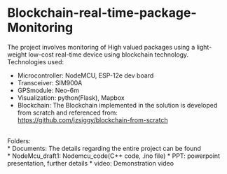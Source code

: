 # Blockchain-real-time-package-Monitoring
The project involves monitoring of High valued packages using a light-weight low-cost real-time device using blockchain technology.
Technologies used:
* Microcontroller: NodeMCU, ESP-12e dev board
* Transceiver: SIM900A
* GPSmodule: Neo-6m
* Visualization: python(Flask), Mapbox
* Blockchain: The Blockchain implemented in the solution is developed from scratch and referenced from: https://github.com/jzsiggy/blockchain-from-scratch<br />
<br />
Folders: <br />
* Documents: The details regarding the entire project can be found<br />
* NodeMcu_draft1: Nodemcu_code(C++ code, .ino file)
* PPT: powerpoint presentation, further details
* video: Demonstration video
